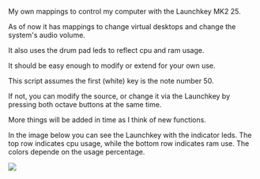 My own mappings to control my computer with the Launchkey MK2 25.

As of now it has mappings to change virtual desktops and change the system's audio volume.

It also uses the drum pad leds to reflect cpu and ram usage.

It should be easy enough to modify or extend for your own use.

This script assumes the first (white) key is the note number 50.

If not, you can modify the source, or change it via the Launchkey by pressing both octave buttons at the same time.

More things will be added in time as I think of new functions.

In the image below you can see the Launchkey with the indicator leds. The top row indicates cpu usage, while the bottom row indicates ram use. The colors depende on the usage percentage.

![](https://i.imgur.com/NtrsZtr.jpg)